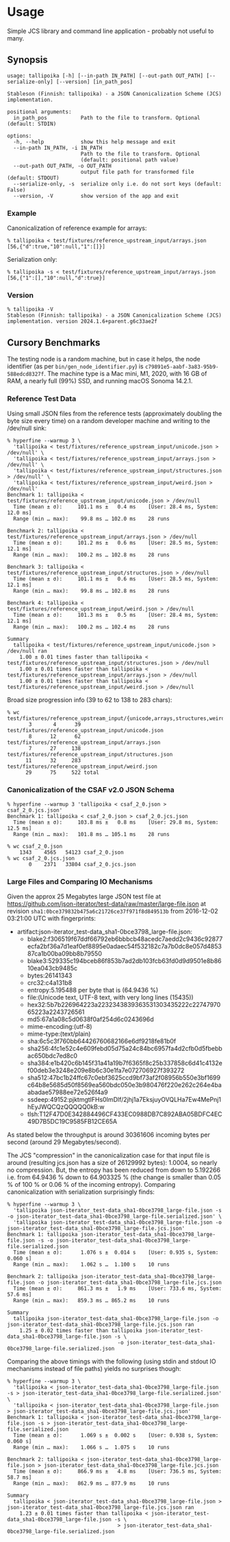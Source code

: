 # Usage

Simple JCS library and command line application - probably not useful to many.

## Synopsis

```console
usage: tallipoika [-h] [--in-path IN_PATH] [--out-path OUT_PATH] [--serialize-only] [--version] [in_path_pos]

Stableson (Finnish: tallipoika) - a JSON Canonicalization Scheme (JCS) implementation.

positional arguments:
  in_path_pos           Path to the file to transform. Optional (default: STDIN)

options:
  -h, --help            show this help message and exit
  --in-path IN_PATH, -i IN_PATH
                        Path to the file to transform. Optional
                        (default: positional path value)
  --out-path OUT_PATH, -o OUT_PATH
                        output file path for transformed file (default: STDOUT)
  --serialize-only, -s  serialize only i.e. do not sort keys (default: False)
  --version, -V         show version of the app and exit
```

### Example

Canonicalization of reference example for arrays:

```console
% tallipoika < test/fixtures/reference_upstream_input/arrays.json
[56,{"d":true,"10":null,"1":[]}]
```

Serialization only:

```console
% tallipoika -s < test/fixtures/reference_upstream_input/arrays.json
[56,{"1":[],"10":null,"d":true}]
```

### Version

```console
% tallipoika -V
Stableson (Finnish: tallipoika) - a JSON Canonicalization Scheme (JCS) implementation. version 2024.1.6+parent.g6c33ae2f
```

## Cursory Benchmarks

The testing node is a random machine, but in case it helps, the node identifier (as per `bin/gen_node_identifier.py`) is `c79891e5-aabf-3a83-95b9-588edcd8327f`.
The machine type is a Mac mini, M1, 2020, with 16 GB of RAM, a nearly full (99%) SSD, and running macOS Sonoma 14.2.1.

### Reference Test Data

Using small JSON files from the reference tests (approximately doubling the byte size every time) on a random 
developer machine and writing to the /dev/null sink:

```console
% hyperfine --warmup 3 \
  'tallipoika < test/fixtures/reference_upstream_input/unicode.json > /dev/null' \
  'tallipoika < test/fixtures/reference_upstream_input/arrays.json > /dev/null' \
  'tallipoika < test/fixtures/reference_upstream_input/structures.json > /dev/null' \
  'tallipoika < test/fixtures/reference_upstream_input/weird.json > /dev/null'
Benchmark 1: tallipoika < test/fixtures/reference_upstream_input/unicode.json > /dev/null
  Time (mean ± σ):     101.1 ms ±   0.4 ms    [User: 28.4 ms, System: 12.0 ms]
  Range (min … max):    99.8 ms … 102.0 ms    28 runs

Benchmark 2: tallipoika < test/fixtures/reference_upstream_input/arrays.json > /dev/null
  Time (mean ± σ):     101.2 ms ±   0.6 ms    [User: 28.5 ms, System: 12.1 ms]
  Range (min … max):   100.2 ms … 102.8 ms    28 runs

Benchmark 3: tallipoika < test/fixtures/reference_upstream_input/structures.json > /dev/null
  Time (mean ± σ):     101.1 ms ±   0.6 ms    [User: 28.5 ms, System: 12.1 ms]
  Range (min … max):    99.8 ms … 102.8 ms    28 runs

Benchmark 4: tallipoika < test/fixtures/reference_upstream_input/weird.json > /dev/null
  Time (mean ± σ):     101.3 ms ±   0.5 ms    [User: 28.4 ms, System: 12.1 ms]
  Range (min … max):   100.2 ms … 102.4 ms    28 runs

Summary
  tallipoika < test/fixtures/reference_upstream_input/unicode.json > /dev/null ran
    1.00 ± 0.01 times faster than tallipoika < test/fixtures/reference_upstream_input/structures.json > /dev/null
    1.00 ± 0.01 times faster than tallipoika < test/fixtures/reference_upstream_input/arrays.json > /dev/null
    1.00 ± 0.01 times faster than tallipoika < test/fixtures/reference_upstream_input/weird.json > /dev/null
```

Broad size progression info (39 to 62 to 138 to 283 chars):

```console
% wc test/fixtures/reference_upstream_input/{unicode,arrays,structures,weird}.json
       3       4      39 test/fixtures/reference_upstream_input/unicode.json
       8      12      62 test/fixtures/reference_upstream_input/arrays.json
       7      27     138 test/fixtures/reference_upstream_input/structures.json
      11      32     283 test/fixtures/reference_upstream_input/weird.json
      29      75     522 total
```


### Canonicalization of the CSAF v2.0 JSON Schema

```console
% hyperfine --warmup 3 'tallipoika < csaf_2_0.json > csaf_2_0.jcs.json'
Benchmark 1: tallipoika < csaf_2_0.json > csaf_2_0.jcs.json
  Time (mean ± σ):     103.8 ms ±   0.8 ms    [User: 29.8 ms, System: 12.5 ms]
  Range (min … max):   101.8 ms … 105.1 ms    28 runs

% wc csaf_2_0.json
    1343    4565   54123 csaf_2_0.json
% wc csaf_2_0.jcs.json
       0    2371   33804 csaf_2_0.jcs.json
```

### Large Files and Comparing IO Mechanisms

Given the approx 25 Megabytes large JSON test file at <https://github.com/json-iterator/test-data/raw/master/large-file.json> 
at revision `sha1:0bce379832b475a6c21726ce37f971f8d849513b` from 2016-12-02 03:21:00 UTC with fingerprints:

- artifact:json-iterator_test-data_sha1-0bce3798_large-file.json:
  + blake2:f306519f67ddf66792eb6bbbcb48acedc7aedd2c9436c92877ecfa2bf36a7d1eaf0ef8895e0adaec54f532182c7a7b0dc8e057d485387ca1b00ba09bb8b79550
  + blake3:529335c194bceb86f853b7ad2db103fcb63fd0d9d9501e8b8610ea043cb9485c
  + bytes:26141343
  + crc32:c4a131b8
  + entropy:5.195488 per byte that is (64.9436 %)
  + file:(Unicode text, UTF-8 text, with very long lines (15435))
  + hex32:5b7b226964223a2232343839363531303435222c2274797065223a2243726561
  + md5:67a1a08c5d0638f0af254d6c0243696d
  + mime-encoding:(utf-8)
  + mime-type:(text/plain)
  + sha:6c5c3f760bb64426760682166e6df9218fe81b0f
  + sha256:4fc1e52c4e609febd05d75a24c84bc6957fa4d2cfb0d5fbebbac650bdc7ed8c0
  + sha384:e1b420c6b145f31a41a19b7f6365f8c25b337858c6d41c4132ef00deb3e3248e209e8b6c30e1fa7e072706927f393272
  + sha512:47bc1b24ffc67c0ebf3625ccd9bf73af2f08956b550e3bf1699c64b8e5685d50f8569ea560bdc050e3b980476f220e262c264e4baabadae57988ee72e526f4a9
  + ssdeep:49152:pjktmgtlFHs0ImDlf/2jhj1a7EksjuyOVQLHa7Ew4MePnj1hEyJWQCQzQQQQQ0kB:w
  + tlsh:T12F47D0E342884496CF433EC0988DB7C892ABA05BDFC4EC49D7B5DC19C9585FB12CE65A

As stated below the throughput is around 30361606 incoming bytes per second (around 29 Megabytes/second).

The JCS "compression" in the canonicalization case for that input file is around (resulting jcs.json has a size of 26129992 bytes): 1.0004, so nearly no compression.
But, the entropy has been reduced from down to 5.192266 i.e. from 64.9436 % down to 64.903325 % (the change is smaller than 0.05 % of 100 % or 0.06 % of the incoming entropy). 
Comparing canonicalization with serialization surprisingly finds:

```console
% hyperfine --warmup 3 \
  'tallipoika json-iterator_test-data_sha1-0bce3798_large-file.json -s -o json-iterator_test-data_sha1-0bce3798_large-file.serialized.json' \
  'tallipoika json-iterator_test-data_sha1-0bce3798_large-file.json -o json-iterator_test-data_sha1-0bce3798_large-file.jcs.json'
Benchmark 1: tallipoika json-iterator_test-data_sha1-0bce3798_large-file.json -s -o json-iterator_test-data_sha1-0bce3798_large-file.serialized.json
  Time (mean ± σ):      1.076 s ±  0.014 s    [User: 0.935 s, System: 0.060 s]
  Range (min … max):    1.062 s …  1.100 s    10 runs

Benchmark 2: tallipoika json-iterator_test-data_sha1-0bce3798_large-file.json -o json-iterator_test-data_sha1-0bce3798_large-file.jcs.json
  Time (mean ± σ):     861.3 ms ±   1.9 ms    [User: 733.6 ms, System: 57.6 ms]
  Range (min … max):   859.3 ms … 865.2 ms    10 runs

Summary
  tallipoika json-iterator_test-data_sha1-0bce3798_large-file.json -o json-iterator_test-data_sha1-0bce3798_large-file.jcs.json ran
    1.25 ± 0.02 times faster than tallipoika json-iterator_test-data_sha1-0bce3798_large-file.json -s \
                                    -o json-iterator_test-data_sha1-0bce3798_large-file.serialized.json
```

Comparing the above timings with the following (using stdin and stdout IO mechanisms instead of file paths) yields no surprises though:

```console
% hyperfine --warmup 3 \
  'tallipoika < json-iterator_test-data_sha1-0bce3798_large-file.json -s > json-iterator_test-data_sha1-0bce3798_large-file.serialized.json' \
  'tallipoika < json-iterator_test-data_sha1-0bce3798_large-file.json > json-iterator_test-data_sha1-0bce3798_large-file.jcs.json'
Benchmark 1: tallipoika < json-iterator_test-data_sha1-0bce3798_large-file.json -s > json-iterator_test-data_sha1-0bce3798_large-file.serialized.json
  Time (mean ± σ):      1.069 s ±  0.002 s    [User: 0.938 s, System: 0.060 s]
  Range (min … max):    1.066 s …  1.075 s    10 runs

Benchmark 2: tallipoika < json-iterator_test-data_sha1-0bce3798_large-file.json > json-iterator_test-data_sha1-0bce3798_large-file.jcs.json
  Time (mean ± σ):     866.9 ms ±   4.8 ms    [User: 736.5 ms, System: 58.7 ms]
  Range (min … max):   862.9 ms … 877.9 ms    10 runs

Summary
  tallipoika < json-iterator_test-data_sha1-0bce3798_large-file.json > json-iterator_test-data_sha1-0bce3798_large-file.jcs.json ran
    1.23 ± 0.01 times faster than tallipoika < json-iterator_test-data_sha1-0bce3798_large-file.json -s \
                                    > json-iterator_test-data_sha1-0bce3798_large-file.serialized.json
```
